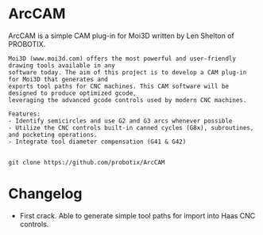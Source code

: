# ArcCAM

  ArcCAM is a simple CAM plug-in for Moi3D written by Len Shelton of PROBOTIX.
  
	Moi3D (www.moi3d.com) offers the most powerful and user-friendly drawing tools available in any 
 	software today. The aim of this project is to develop a CAM plug-in for Moi3D that generates and 
  	exports tool paths for CNC machines. This CAM software will be designed to produce optimized gcode, 
   	leveraging the advanced gcode controls used by modern CNC machines.
  
	Features:
	- Identify semicircles and use G2 and G3 arcs whenever possible
	- Utilize the CNC controls built-in canned cycles (G8x), subroutines, and pocketing operations.
	- Integrate tool diameter compensation (G41 & G42)
	

    git clone https://github.com/probotix/ArcCAM



# Changelog
- First crack. Able to generate simple tool paths for import into Haas CNC controls.
   





